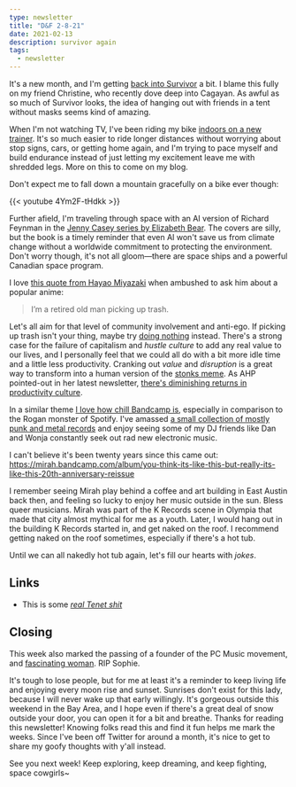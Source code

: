 ```yaml
---
type: newsletter
title: "D&F 2-8-21"
date: 2021-02-13
description: survivor again 
tags:
  - newsletter
---
```


It's a new month, and I'm getting [back into Survivor](/posts/2020-06-12-stoked-on-survivor/) a bit. I blame this fully on my friend Christine, who recently dove deep into Cagayan. As awful as so much of Survivor looks, the idea of hanging out with friends in a tent without masks seems kind of amazing.

When I'm not watching TV, I've been riding my bike [indoors on a new trainer](https://www.wahoofitness.com/devices/bike-trainers/kickr-core). It's so much easier to ride longer distances without worrying about stop signs, cars, or getting home again, and I'm trying to pace myself and build endurance instead of just letting my excitement leave me with shredded legs. More on this to come on my blog.

Don't expect me to fall down a mountain gracefully on a bike ever though:

{{< youtube 4Ym2F-tHdkk >}}

Further afield, I'm traveling through space with an AI version of Richard Feynman in the [Jenny Casey series by Elizabeth Bear](https://en.wikipedia.org/wiki/Hammered_(Bear_novel)). The covers are silly, but the book is a timely reminder that even AI won't save us from climate change without a worldwide commitment to protecting the environment. Don't worry though, it's not all gloom—there are space ships and a powerful Canadian space program.

I love [this quote from Hayao Miyazaki](https://japantoday.com/category/entertainment/hayao-miyazaki-asked-while-picking-up-trash-on-street-for-opinions-on-demon-slayer) when ambushed to ask him about a popular anime:

>I’m a retired old man picking up trash.

Let's all aim for that level of community involvement and anti-ego. If picking up trash isn't your thing, maybe try [doing nothing](https://newrepublic.com/article/161106/defense-nothing) instead. There's a strong case for the failure of capitalism and _hustle culture_ to add any real value to our lives, and I personally feel that we could all do with a bit more idle time and a little less productivity. Cranking out _value_ and _disruption_ is a great way to transform into a human version of the [stonks meme](https://youtooz.com/products/stonks). As AHP pointed-out in her latest newsletter, [there's diminishing returns in productivity culture](https://annehelen.substack.com/p/the-diminishing-returns-of-productivity). 


In a similar theme [I love how chill Bandcamp is](https://www.npr.org/2020/08/19/903547253/a-tale-of-two-ecosystems-on-bandcamp-spotify-and-the-wide-open-future), especially in comparison to the Rogan monster of Spotify. I've amassed [a small collection of mostly punk and metal records](https://bandcamp.com/brookshelley) and enjoy seeing some of my DJ friends like Dan and Wonja constantly seek out rad new electronic music. 

I can't believe it's been twenty years since this came out: https://mirah.bandcamp.com/album/you-think-its-like-this-but-really-its-like-this-20th-anniversary-reissue

I remember seeing Mirah play behind a coffee and art building in East Austin back then, and feeling so lucky to enjoy her music outside in the sun. Bless queer musicians. Mirah was part of the K Records scene in Olympia that made that city almost mythical for me as a youth. Later, I would hang out in the building K Records started in, and get naked on the roof. I recommend getting naked on the roof sometimes, especially if there's a hot tub.

Until we can all nakedly hot tub again, let's fill our hearts with _jokes_.

## Links

- This is some _[real Tenet shit](https://www.nytimes.com/2016/05/29/arts/design/one-of-the-worlds-greatest-art-collections-hides-behind-this-fence.html)_

## Closing

This week also marked the passing of a founder of the PC Music movement, and [fascinating woman](https://www.vulture.com/article/sophie-obituary.html). RIP Sophie.

It's tough to lose people, but for me at least it's a reminder to keep living life and enjoying every moon rise and sunset. Sunrises don't exist for this lady, because I will never wake up that early willingly. It's gorgeous outside this weekend in the Bay Area, and I hope even if there's a great deal of snow outside your door, you can open it for a bit and breathe. Thanks for reading this newsletter! Knowing folks read this and find it fun helps me mark the weeks. Since I've been off Twitter for around a month, it's nice to get to share my goofy thoughts with y'all instead. 

See you next week! Keep exploring, keep dreaming, and keep fighting, space cowgirls~